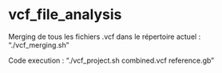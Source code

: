 # vcf_file_analysis

Merging de tous les fichiers .vcf dans le répertoire actuel : “./vcf_merging.sh”

Code execution : “./vcf_project.sh combined.vcf reference.gb”
